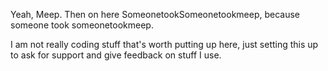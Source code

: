 Yeah, Meep. Then on here SomeonetookSomeonetookmeep, because someone took someonetookmeep. 

I am not really coding stuff that's worth putting up here, just setting this up to ask for support and give feedback on stuff I use.
